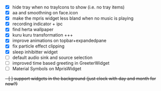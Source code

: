 - [x] hide tray when no trayIcons to show (i.e. no tray items)
- [x] aa and smoothning on face.icon
- [x] make the mpris widget less bland when no music is playing
- [x] recording indicator + ipc
- [x] find herta wallpaper
- [x] kuru kuru transformation +++
- [x] improve animations on topbar+expandedpane
- [x] fix particle effect clipping 
- [x] sleep inhibitter widget
- [ ] default audio sink and source selection
- [ ] improved time based greeting in GreeterWidget
- [ ] Material Symbols on MprisWidget

~~- [ ] support widgets in the background (just clock with day and month for now?)~~

<!-- - [ ] support setting wallpapers via the shell -->
